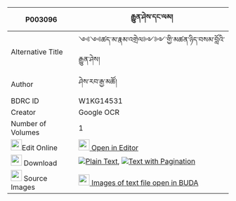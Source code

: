 |P003096|རྒྱུན་ཤེས་དང་ལམ། 
| --- | --- 
|Alternative Title |༺༺ཚད་མ་རྣམ་འགྲེལ༻༻་གྱི་མཚན་ཉིད་བསམ་བློའི་རྒྱུན་ཤེས།
|Author| ཤེས་རབ་རྒྱ་མཚོ།
|BDRC ID | W1KG14531
|Creator | Google OCR
|Number of Volumes| 1
|<img width="25" src="https://img.icons8.com/color/25/000000/edit-property.png">Edit Online| [<img width="25" src="https://avatars.githubusercontent.com/u/45091458?s=200&v=4"> Open in Editor](http://editor.openpecha.org/P003096)
|<img width="25" src="https://img.icons8.com/fluent/48/000000/download-2.png"/>  Download | [![](https://img.icons8.com/color/20/000000/txt.png)Plain Text](https://github.com/Openpecha/P003096/releases/download/v2/gyun_she_dang_lam_plain_P003096.zip), [![](https://img.icons8.com/color/20/000000/txt.png)Text with Pagination](https://github.com/Openpecha/P003096/releases/download/v2/gyun_she_dang_lam_pages_P003096.zip)
|<img width="25" src="https://img.icons8.com/plasticine/100/000000/pictures-folder.png"/>  Source Images | [<img width="25" src="https://library.bdrc.io/icons/BUDA-small.svg"> Images of text file open in BUDA](https://library.bdrc.io/show/bdr:W1KG14531)